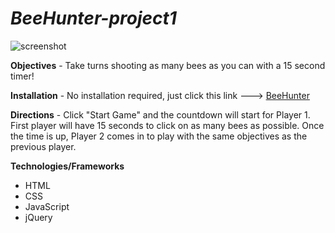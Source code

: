 # _BeeHunter-project1_

![screenshot](images/screen-shot.png)


**Objectives** - Take turns shooting as many bees as you can with a 15 second timer!

**Installation** - No installation required, just click this link ---> [BeeHunter](http://sharre84.github.io/BeeHunter-project1/)

**Directions** - Click "Start Game" and the countdown will start for Player 1. First player will have 15 seconds to click on as many bees as possible. Once the time is up, Player 2 comes in to play with the same objectives as the previous player.


**Technologies/Frameworks**

* HTML
* CSS
* JavaScript
* jQuery
